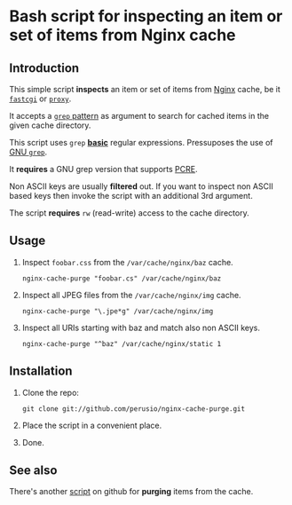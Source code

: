 # Bash script for inspecting an item or set of items from Nginx cache

## Introduction 

This simple script **inspects** an item or set of items from
[Nginx](http://nginx.org) cache, be it
[`fastcgi`](http://wiki.nginx.org/HttpFcgiModule#fastcgi_cache) or
[`proxy`](http://wiki.nginx.org/HttpProxyModule#proxy_cache).

It accepts a
[`grep` pattern](http://www.gnu.org/software/grep/manual/grep.html#Fundamental-Structure)
as argument to search for cached items in the given cache directory.

This script uses `grep`
[**basic**](http://www.gnu.org/software/grep/manual/grep.html#Basic-vs-Extended)
regular expressions. Pressuposes the use of
[GNU `grep`](http://www.gnu.org/software/grep/manual/grep.html).

It **requires** a GNU grep version that supports
[PCRE](ww.gnu.org/software/grep/manual/grep.html#grep-Programs).

Non ASCII keys are usually **filtered** out. If you want to inspect non
ASCII based keys then invoke the script with an additional 3rd argument.

The script **requires** `rw` (read-write) access to the cache
directory.

## Usage

 1. Inspect `foobar.css` from the `/var/cache/nginx/baz` cache.
 
        nginx-cache-purge "foobar.cs" /var/cache/nginx/baz
    
 2. Inspect all JPEG files from the `/var/cache/nginx/img` cache.
 
        nginx-cache-purge "\.jpe*g" /var/cache/nginx/img 
        
 3. Inspect all URIs starting with baz and match also non ASCII keys.
 
        nginx-cache-purge "^baz" /var/cache/nginx/static 1

## Installation 

 1. Clone the repo:
 
        git clone git://github.com/perusio/nginx-cache-purge.git
    
 2. Place the script in a convenient place.
 
 3. Done.

## See also 

There's another [script](https://github.com/perusio/nginx-cache-purge)
on github for **purging** items from the cache.
